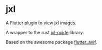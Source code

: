 # jxl

A Flutter plugin to view jxl images.

A wrapper to the rust [jxl-oxide](https://github.com/tirr-c/jxl-oxide/) library.

Based on the awesome package [flutter_avif](https://github.com/yekeskin/flutter_avif).


